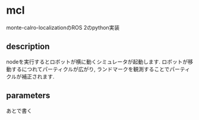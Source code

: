 # mcl
monte-calro-localizationのROS 2のpython実装

## description
nodeを実行するとロボットが横に動くシミュレータが起動します.
ロボットが移動するにつれてパーティクルが広がり, ランドマークを観測することでパーティクルが補正されます.

## parameters
あとで書く